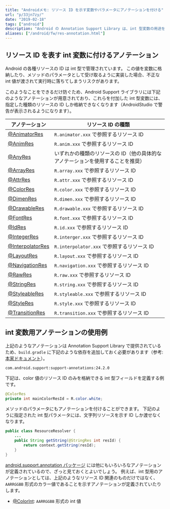 ```yaml
---
title: "Androidメモ: リソース ID を示す変数やパラメータにアノテーションを付ける"
url: "p/33jn7zy/"
date: "2019-02-18"
tags: ["android"]
description: "Android の Annotation Support Library は、int 型変数の用途を限定するためのアノテーションを提供しています。このアノテーションを使用することで、想定外の値が int 変数に格納されてしまうのを防ぐことができます。"
aliases: ["/android/fw/res-annotation.html"]
---
```


リソース ID を表す int 変数に付けるアノテーション
----

Android の各種リソースの ID は int 型で管理されています。
この値を変数に格納したり、メソッドのパラメータとして受け取るように実装した場合、不正な int 値が渡されて実行時に落ちてしまうリスクがあります。

このようなことをできるだけ防ぐため、Android Support ライブラリには下記のようなアノテーションが用意されており、これらを付加した int 型変数には、指定した種類のリソースの ID しか格納できなくなります（AndroidStudio で警告が表示されるようになります）。

| アノテーション | リソース ID の種類 |
| ---- | ---- |
| [@AnimatorRes](https://developer.android.com/reference/android/support/annotation/AnimatorRes) | `R.animator.xxx` で参照するリソース ID |
| [@AnimRes](https://developer.android.com/reference/android/support/annotation/AnimRes) | `R.anim.xxx` で参照するリソース ID |
| [@AnyRes](https://developer.android.com/reference/android/support/annotation/AnyRes) | いずれかの種類のリソースの ID（他の具体的なアノテーションを使用することを推奨） |
| [@ArrayRes](https://developer.android.com/reference/android/support/annotation/ArrayRes) | `R.array.xxx` で参照するリソース ID |
| [@AttrRes](https://developer.android.com/reference/android/support/annotation/AttrRes) | `R.attr.xxx` で参照するリソース ID |
| [@ColorRes](https://developer.android.com/reference/android/support/annotation/ColorRes) | `R.color.xxx` で参照するリソース ID |
| [@DimenRes](https://developer.android.com/reference/android/support/annotation/DimenRes) | `R.dimen.xxx` で参照するリソース ID |
| [@DrawableRes](https://developer.android.com/reference/android/support/annotation/DrawableRes) | `R.drawable.xxx` で参照するリソース ID |
| [@FontRes](https://developer.android.com/reference/android/support/annotation/FontRes) | `R.font.xxx` で参照するリソース ID |
| [@IdRes](https://developer.android.com/reference/android/support/annotation/IdRes) | `R.id.xxx` で参照するリソース ID |
| [@IntegerRes](https://developer.android.com/reference/android/support/annotation/IntegerRes) | `R.interger.xxx` で参照するリソース ID |
| [@InterpolatorRes](https://developer.android.com/reference/android/support/annotation/InterpolatorRes) | `R.interpolator.xxx` で参照するリソース ID |
| [@LayoutRes](https://developer.android.com/reference/android/support/annotation/LayoutRes) | `R.layout.xxx` で参照するリソース ID |
| [@NavigationRes](https://developer.android.com/reference/android/support/annotation/NavigationRes) | `R.navigation.xxx` で参照するリソース ID |
| [@RawRes](https://developer.android.com/reference/android/support/annotation/RawRes) | `R.raw.xxx` で参照するリソース ID |
| [@StringRes](https://developer.android.com/reference/android/support/annotation/StringRes) | `R.string.xxx` で参照するリソース ID |
| [@StyleableRes](https://developer.android.com/reference/android/support/annotation/StyleableRes) | `R.styleable.xxx` で参照するリソース ID |
| [@StyleRes](https://developer.android.com/reference/android/support/annotation/StyleRes) | `R.style.xxx` で参照するリソース ID |
| [@TransitionRes](https://developer.android.com/reference/android/support/annotation/TransitionRes) | `R.transition.xxx` で参照するリソース ID |


int 変数用アノテーションの使用例
----

上記のようなアノテーションは Annotation Support Library で提供されているため、`build.gradle` に下記のような依存を追加しておく必要があります（参考: [本家ドキュメント](https://developer.android.com/topic/libraries/support-library/features?hl=ja#annotations)）。

```
com.android.support:support-annotations:24.2.0
```

下記は、color 値のリソース ID のみを格納できる int 型フィールドを定義する例です。

```java
@ColorRes
private int mainColorResId = R.color.white;
```

メソッドのパラメータにもアノテーションを付けることができます。
下記のように指定された int 型パラメータには、文字列リソースを示す ID しか渡せなくなります。

```java
public class ResourceResolver {
    ...
    public String getString(@StringRes int resId) {
        return context.getString(resId);
    }
}
```

[android.support.annotation パッケージ](https://developer.android.com/reference/android/support/annotation/package-summary) には他にもいろいろなアノテーションが定義されているので、ざっと見ておくとよいでしょう。
例えば、int 型用のアノテーションとしては、上記のようなリソース ID 関連のものだけではなく、`AARRGGBB` 形式のカラー値であることを示すアノテーションが定義されていたりします。

- [@ColorInt](https://developer.android.com/reference/android/support/annotation/ColorInt): `AARRGGBB` 形式の int 値

